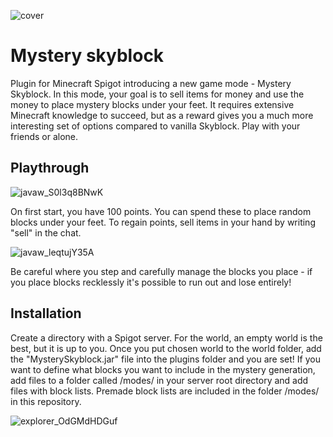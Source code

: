 
![cover](https://user-images.githubusercontent.com/46105170/197215023-f2b4be37-7cc3-45f0-aa53-290986bdfafe.png)

# Mystery skyblock

Plugin for Minecraft Spigot introducing a new game mode - Mystery Skyblock. In this mode, your goal is to sell items for money and use the money to place mystery blocks under your feet. It requires extensive Minecraft knowledge to succeed, but as a reward gives you a much more interesting set of options compared to vanilla Skyblock. Play with your friends or alone.

## Playthrough

![javaw_S0l3q8BNwK](https://user-images.githubusercontent.com/46105170/197218929-ba390209-b698-4a11-8b5e-2b4c66a2c5e8.gif)

On first start, you have 100 points. You can spend these to place random blocks under your feet. To regain points, sell items in your hand by writing "sell" in the chat. 

![javaw_leqtujY35A](https://user-images.githubusercontent.com/46105170/197218758-2ad78db1-c901-4e65-a7bf-aa810a81a6ec.gif)

Be careful where you step and carefully manage the blocks you place - if you place blocks recklessly it's possible to run out and lose entirely!

## Installation

Create a directory with a Spigot server. For the world, an empty world is the best, but it is up to you. Once you put chosen world to the world folder, add the "MysterySkyblock.jar" file into the plugins folder and you are set! If you want to define what blocks you want to include in the mystery generation, add files to a folder called /modes/ in your server root directory and add files with block lists. Premade block lists are included in the folder /modes/ in this repository.

![explorer_OdGMdHDGuf](https://user-images.githubusercontent.com/46105170/204289880-9c5ccf5a-9f33-4534-a612-3626860cd279.gif)

